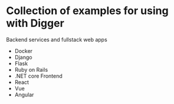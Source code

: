 # Collection of examples for using with Digger
Backend services and fullstack web apps
- Docker
- Django
- Flask
- Ruby on Rails
- .NET core
Frontend
- React
- Vue
- Angular


